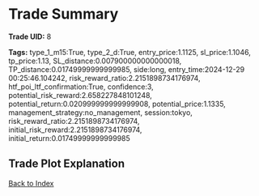 # Trade Summary

**Trade UID:** 8 

**Tags:** type_1_m15:True, type_2_d:True, entry_price:1.1125, sl_price:1.1046, tp_price:1.13, SL_distance:0.007900000000000018, TP_distance:0.01749999999999985, side:long, entry_time:2024-12-29 00:25:46.104242, risk_reward_ratio:2.2151898734176974, htf_poi_ltf_confirmation:True, confidence:3, potential_risk_reward:2.658227848101248, potential_return:0.020999999999999908, potential_price:1.1335, management_strategy:no_management, session:tokyo, risk_reward_ratio:2.2151898734176974, initial_risk_reward:2.2151898734176974, initial_return:0.01749999999999985

## Trade Plot Explanation


[Back to Index](index.md)
